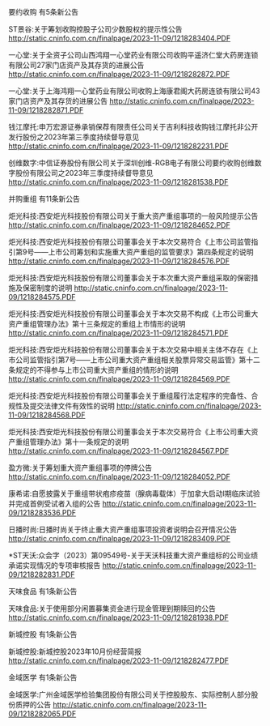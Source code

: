 要约收购 有5条新公告 

ST景谷:关于筹划收购控股子公司少数股权的提示性公告 http://static.cninfo.com.cn/finalpage/2023-11-09/1218283404.PDF 

一心堂:关于全资子公司山西鸿翔一心堂药业有限公司收购平遥济仁堂大药房连锁有限公司27家门店资产及其存货的进展公告 http://static.cninfo.com.cn/finalpage/2023-11-09/1218282872.PDF 

一心堂:关于上海鸿翔一心堂药业有限公司收购上海康君阁大药房连锁有限公司43家门店资产及其存货的进展公告 http://static.cninfo.com.cn/finalpage/2023-11-09/1218282871.PDF 

钱江摩托:申万宏源证券承销保荐有限责任公司关于吉利科技收购钱江摩托非公开发行股份之2023年第三季度持续督导意见 http://static.cninfo.com.cn/finalpage/2023-11-09/1218282231.PDF 

创维数字:中信证券股份有限公司关于深圳创维-RGB电子有限公司要约收购创维数字股份有限公司之2023年三季度持续督导意见 http://static.cninfo.com.cn/finalpage/2023-11-09/1218281538.PDF 

并购重组 有11条新公告 

炬光科技:西安炬光科技股份有限公司关于重大资产重组事项的一般风险提示公告 http://static.cninfo.com.cn/finalpage/2023-11-09/1218284652.PDF 

炬光科技:西安炬光科技股份有限公司董事会关于本次交易符合《上市公司监管指引第9号——上市公司筹划和实施重大资产重组的监管要求》第四条规定的说明 http://static.cninfo.com.cn/finalpage/2023-11-09/1218284576.PDF 

炬光科技:西安炬光科技股份有限公司董事会关于本次重大资产重组采取的保密措施及保密制度的说明 http://static.cninfo.com.cn/finalpage/2023-11-09/1218284575.PDF 

炬光科技:西安炬光科技股份有限公司董事会关于本次交易不构成《上市公司重大资产重组管理办法》第十三条规定的重组上市情形的说明 http://static.cninfo.com.cn/finalpage/2023-11-09/1218284571.PDF 

炬光科技:西安炬光科技股份有限公司董事会关于本次交易中相关主体不存在《上市公司监管指引第7号——上市公司重大资产重组相关股票异常交易监管》第十二条规定的不得参与上市公司重大资产重组的情形的说明 http://static.cninfo.com.cn/finalpage/2023-11-09/1218284569.PDF 

炬光科技:西安炬光科技股份有限公司董事会关于重组履行法定程序的完备性、合规性及提交法律文件有效性的说明 http://static.cninfo.com.cn/finalpage/2023-11-09/1218284568.PDF 

炬光科技:西安炬光科技股份有限公司董事会关于本次交易符合《上市公司重大资产重组管理办法》第十一条规定的说明 http://static.cninfo.com.cn/finalpage/2023-11-09/1218284567.PDF 

盈方微:关于筹划重大资产重组事项的停牌公告 http://static.cninfo.com.cn/finalpage/2023-11-09/1218284052.PDF 

康希诺:自愿披露关于重组带状疱疹疫苗（腺病毒载体）于加拿大启动I期临床试验并完成首例受试者入组的公告 http://static.cninfo.com.cn/finalpage/2023-11-09/1218283536.PDF 

日播时尚:日播时尚关于终止重大资产重组事项投资者说明会召开情况公告 http://static.cninfo.com.cn/finalpage/2023-11-09/1218283409.PDF 

*ST天沃:众会字（2023）第09549号-关于天沃科技重大资产重组标的公司业绩承诺实现情况的专项审核报告 http://static.cninfo.com.cn/finalpage/2023-11-09/1218282831.PDF 

天味食品 有1条新公告 

天味食品:关于使用部分闲置募集资金进行现金管理到期赎回的公告 http://static.cninfo.com.cn/finalpage/2023-11-09/1218281938.PDF 

新城控股 有1条新公告 

新城控股:新城控股2023年10月份经营简报 http://static.cninfo.com.cn/finalpage/2023-11-09/1218282477.PDF 

金域医学 有1条新公告 

金域医学:广州金域医学检验集团股份有限公司关于控股股东、实际控制人部分股份质押的公告 http://static.cninfo.com.cn/finalpage/2023-11-09/1218282065.PDF 

